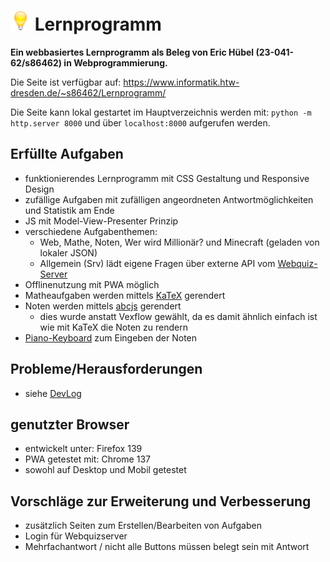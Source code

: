 
# ![Icon](images/icon_32.png)  Lernprogramm
**Ein webbasiertes Lernprogramm als Beleg von Eric Hübel (23-041-62/s86462) in Webprogrammierung.** 

Die Seite ist verfügbar auf: https://www.informatik.htw-dresden.de/~s86462/Lernprogramm/

Die Seite kann lokal gestartet im Hauptverzeichnis werden mit: ```python -m http.server 8000``` und über ```localhost:8000``` aufgerufen werden.

## Erfüllte Aufgaben

- funktionierendes Lernprogramm mit CSS Gestaltung und Responsive Design
- zufällige Aufgaben mit zufälligen angeordneten Antwortmöglichkeiten und Statistik am Ende
- JS mit Model-View-Presenter Prinzip
- verschiedene Aufgabenthemen: 
  - Web, Mathe, Noten, Wer wird Millionär? und Minecraft (geladen von lokaler JSON)
  - Allgemein (Srv) lädt eigene Fragen über externe API vom [Webquiz-Server](https://github.com/swsms/web-quiz-engine)
- Offlinenutzung mit PWA möglich
- Matheaufgaben werden mittels [KaTeX](https://katex.org/) gerendert
- Noten werden mittels [abcjs](https://www.abcjs.net/) gerendert
  - dies wurde anstatt Vexflow gewählt, da es damit ähnlich einfach ist wie mit KaTeX die Noten zu rendern
- [Piano-Keyboard](https://github.com/pncsoares/piano) zum Eingeben der Noten

## Probleme/Herausforderungen

- siehe [DevLog](docs/DevLog.md)

## genutzter Browser

- entwickelt unter: Firefox 139
- PWA getestet mit: Chrome 137
- sowohl auf Desktop und Mobil getestet

## Vorschläge zur Erweiterung und Verbesserung

- zusätzlich Seiten zum Erstellen/Bearbeiten von Aufgaben
- Login für Webquizserver
- Mehrfachantwort / nicht alle Buttons müssen belegt sein mit Antwort